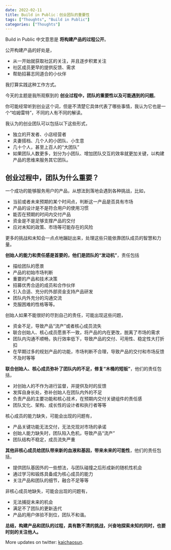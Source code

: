 ```yaml
---
date: 2022-02-11
title: Build in Public：创业团队的重要性
tags: ["Thoughts", "Build in Public"]
categories: ["Thoughts"]
---
```


Build in Public 中文意思是 **将构建产品的过程公开**。

公开构建产品的好处是，

* 从一开始就获取社区的关注，并且逐步积累关注
* 社区成员更早的提供反馈、需求
* 帮助招募志同道合的小伙伴

我打算实践这种工作方式。

今天的主题是我所观察到的 **创业过程中，团队的重要性以及可能遇到的问题**。

你可能经常听到创业这个词，但是不清楚它具体代表了哪些事情，我认为它也是一个“哈姆雷特”，不同的人有不同的解读。

我认为的创业团队可以包括以下这些形式，

* 独立的开发者、小店经营者
* 夫妻搭档、几个人的小团队、小生意
* 几十个人，甚至上百人的“大团队”
* 如果团队人数更多，划分为小团队、增加团队交互的效率就更加关键，以构建产品的思维来服务其它团队。

## 创业过程中，团队为什么重要？

一个成功的能够服务用户的产品，从想法到落地会遇到各种挑战，比如，

* 当前或者未来预期的某个时间点，判断这一产品是否具有市场
* 产品的设计是不是符合用户的使用习惯
* 能否在预期的时间内交付产品
* 资金是不是足够支撑产品的交付
* 应对未知的政策、市场等可能存在的风险

更多的挑战和未知会一点点地蹦跶出来，处理这些只能依靠团队成员的智慧和力量。

**创始人的能力和责任感是首要的，他们是团队的“发动机”**，责任包括

* 描绘团队的愿景
* 产品的初始市场判断
* 重要的产品和技术决策
* 招募优秀合适的成员和合作伙伴
* 引入合适、充分的外部资金支持产品研发
* 团队内外充分的沟通交流
* 克服困难的性格等等。

创始人如果不能很好的尽到自己的责任，可能出现这些问题，

* 资金不足，导致产品“流产”或者核心成员流失
* 联合创始人、核心成员愿景不一致，将产品的内在更改，脱离了市场的需求
* 团队内沟通不顺畅，执行效率低下，导致产品的交付、可用性、稳定性大打折扣
* 在早期过多的规划产品的功能，市场判断不合理，导致产品的交付和市场反馈不及时等等



**联合创始人、核心成员弥补了团队内的不足，修复“木桶的短板”**，他们的责任包括，

* 对创始人的不作为进行监督，并提供及时的反馈
* 发挥自身长处，弥补创始人在团队内外的不足
* 负责产品的主要功能和核心技术，在预期内交付关键组件的责任感
* 团队文化、架构、成长性的设计者和执行者等等

核心成员的能力缺失，可能会出现的问题有，

* 产品关键功能无法交付，无法兑现对市场的承诺
* 创始人能力缺失时，团队陷入危机，导致产品“流产”
* 团队结构不稳定，成员流失严重



**其他非核心成员给团队带来新的血液和基因，带来未来的可能性**，他们的责任包括，

* 提供团队基因外的一些想法，与团队碰撞之后形成新的随机性机会
* 通过学习和锻炼具备成为核心成员的能力
* 关注产品和团队的细节，融合不足等等

非核心成员地缺失，可能会出现的问题有，

* 无法捕捉未来的机会
* 满足不了团队的更新迭代
* 产品的用户体验不到位，团队不和谐。



**总结，构建产品和团队的过程，具有数不清的挑战，兴奋地探索未知的同时，也要时刻的关注他人。**

More updates on twitter: [kaichaosun](https://twitter.com/kaichaosun).